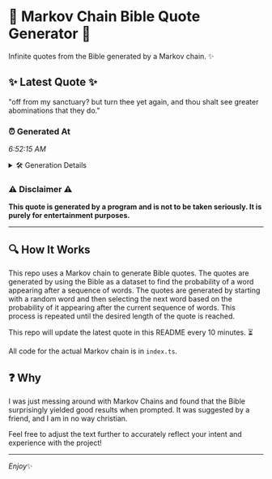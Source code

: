# 📖 Markov Chain Bible Quote Generator 📖

Infinite quotes from the Bible generated by a Markov chain. ✨

## ✨ Latest Quote ✨
"off from my sanctuary? but turn thee yet again, and thou shalt see greater abominations that they do."

### ⏰ Generated At
*6:52:15 AM*

<details>
    <summary>🛠️ Generation Details</summary>
    <p>
        <strong>🌱 Seed:</strong> off<br>
        <strong>🔄 Iterations:</strong> 17<br>
        <strong>📜 Context History:</strong><br>[ off ]: from<br>[ off, from ]: my<br>[ off, from, my ]: sanctuary?<br>[ off, from, my, sanctuary? ]: but<br>[ off, from, my, sanctuary?, but ]: turn<br>[ off, from, my, sanctuary?, but, turn ]: thee<br>[ from, my, sanctuary?, but, turn, thee ]: yet<br>[ my, sanctuary?, but, turn, thee, yet ]: again,<br>[ sanctuary?, but, turn, thee, yet, again, ]: and<br>[ but, turn, thee, yet, again,, and ]: thou<br>[ turn, thee, yet, again,, and, thou ]: shalt<br>[ thee, yet, again,, and, thou, shalt ]: see<br>[ yet, again,, and, thou, shalt, see ]: greater<br>[ again,, and, thou, shalt, see, greater ]: abominations<br>[ and, thou, shalt, see, greater, abominations ]: that<br>[ thou, shalt, see, greater, abominations, that ]: they<br>[ shalt, see, greater, abominations, that, they ]: do.<br>
    </p>
</details>

### ⚠️ Disclaimer ⚠️
**This quote is generated by a program and is not to be taken seriously. It is purely for entertainment purposes.**

---

## 🔍 How It Works

This repo uses a Markov chain to generate Bible quotes. The quotes are generated by using the Bible as a dataset to find the probability of a word appearing after a sequence of words. The quotes are generated by starting with a random word and then selecting the next word based on the probability of it appearing after the current sequence of words. This process is repeated until the desired length of the quote is reached.

This repo will update the latest quote in this README every 10 minutes. ⏳

All code for the actual Markov chain is in `index.ts`.

## ❓ Why

I was just messing around with Markov Chains and found that the Bible surprisingly yielded good results when prompted. 
It was suggested by a friend, and I am in no way christian.

Feel free to adjust the text further to accurately reflect your intent and experience with the project!

---

*Enjoy*✨
